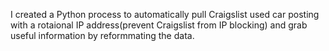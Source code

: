 I created a Python process to automatically pull Craigslist used car posting with a rotaional IP address(prevent Craigslist from IP blocking) and grab useful information by reformmating the data.
